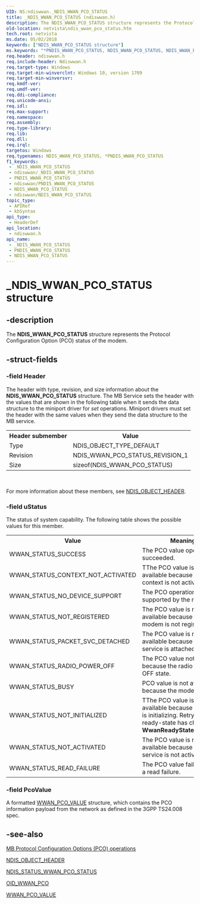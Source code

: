 ```yaml
---
UID: NS:ndiswwan._NDIS_WWAN_PCO_STATUS
title: _NDIS_WWAN_PCO_STATUS (ndiswwan.h)
description: The NDIS_WWAN_PCO_STATUS structure represents the Protocol Configuration Option (PCO) status of the modem.
old-location: netvista\ndis_wwan_pco_status.htm
tech.root: netvista
ms.date: 05/02/2018
keywords: ["NDIS_WWAN_PCO_STATUS structure"]
ms.keywords: "*PNDIS_WWAN_PCO_STATUS, NDIS_WWAN_PCO_STATUS, NDIS_WWAN_PCO_STATUS structure [Network Drivers Starting with Windows Vista], PNDIS_WWAN_PCO_STATUS, PNDIS_WWAN_PCO_STATUS structure pointer [Network Drivers Starting with Windows Vista], _NDIS_WWAN_PCO_STATUS, ndiswwan/NDIS_WWAN_PCO_STATUS, ndiswwan/PNDIS_WWAN_PCO_STATUS, netvista.ndis_wwan_pco_status"
req.header: ndiswwan.h
req.include-header: Ndiswwan.h
req.target-type: Windows
req.target-min-winverclnt: Windows 10, version 1709
req.target-min-winversvr: 
req.kmdf-ver: 
req.umdf-ver: 
req.ddi-compliance: 
req.unicode-ansi: 
req.idl: 
req.max-support: 
req.namespace: 
req.assembly: 
req.type-library: 
req.lib: 
req.dll: 
req.irql: 
targetos: Windows
req.typenames: NDIS_WWAN_PCO_STATUS, *PNDIS_WWAN_PCO_STATUS
f1_keywords:
 - _NDIS_WWAN_PCO_STATUS
 - ndiswwan/_NDIS_WWAN_PCO_STATUS
 - PNDIS_WWAN_PCO_STATUS
 - ndiswwan/PNDIS_WWAN_PCO_STATUS
 - NDIS_WWAN_PCO_STATUS
 - ndiswwan/NDIS_WWAN_PCO_STATUS
topic_type:
 - APIRef
 - kbSyntax
api_type:
 - HeaderDef
api_location:
 - ndiswwan.h
api_name:
 - _NDIS_WWAN_PCO_STATUS
 - PNDIS_WWAN_PCO_STATUS
 - NDIS_WWAN_PCO_STATUS
---
```


# _NDIS_WWAN_PCO_STATUS structure


## -description

The <b>NDIS_WWAN_PCO_STATUS</b> structure represents the Protocol Configuration Option (PCO) status of the modem.

## -struct-fields

### -field Header

The header with type, revision, and size information about the <b>NDIS_WWAN_PCO_STATUS</b> structure.
     The MB Service sets the header with the values that are shown in the following table when it sends the
     data structure to the miniport driver for 
     <i>set</i> operations. Miniport drivers must set the header with the same values when they send the data
     structure to the MB service.
     

<table>
<tr>
<th>Header submember</th>
<th>Value</th>
</tr>
<tr>
<td>
Type

</td>
<td>
NDIS_OBJECT_TYPE_DEFAULT

</td>
</tr>
<tr>
<td>
Revision

</td>
<td>
NDIS_WWAN_PCO_STATUS_REVISION_1

</td>
</tr>
<tr>
<td>
Size

</td>
<td>
sizeof(NDIS_WWAN_PCO_STATUS)

</td>
</tr>
</table>
 

For more information about these members, see 
     <a href="/windows-hardware/drivers/ddi/ntddndis/ns-ntddndis-_ndis_object_header">NDIS_OBJECT_HEADER</a>.

### -field uStatus

The status of system capability. The following table shows the possible values for
     this member.
     

<table>
<tr>
<th>Value</th>
<th>Meaning</th>
</tr>
<tr>
<td>
WWAN_STATUS_SUCCESS

</td>
<td>
The PCO value operation succeeded.

</td>
</tr>
<tr>
<td>
WWAN_STATUS_CONTEXT_NOT_ACTIVATED

</td>
<td>
TThe PCO value is not available because the PDP context is not activated.

</td>
</tr>
<tr>
<td>
WWAN_STATUS_NO_DEVICE_SUPPORT

</td>
<td>
The PCO operation is not supported by the modem.

</td>
</tr>
<tr>
<td>
WWAN_STATUS_NOT_REGISTERED

</td>
<td>
The PCO value is not available because the modem is not registered.

</td>
</tr>
<tr>
<td>
WWAN_STATUS_PACKET_SVC_DETACHED

</td>
<td>
The PCO value is not available because no packet service is attached.

</td>
</tr>
<tr>
<td>
WWAN_STATUS_RADIO_POWER_OFF

</td>
<td>
The PCO value not available because the radio is in the OFF state.

</td>
</tr>
<tr>
<td>
WWAN_STATUS_BUSY

</td>
<td>
PCO value is not available because the modem is busy.

</td>
</tr>
<tr>
<td>
WWAN_STATUS_NOT_INITIALIZED

</td>
<td>
TThe PCO value is not available because the device is initializing. Retry after the ready-state has changed to <b>WwanReadyStateInitialized.</b>

</td>
</tr>
<tr>
<td>
WWAN_STATUS_NOT_ACTIVATED

</td>
<td>
The PCO value is not available because the service is not activated.

</td>
</tr>
<tr>
<td>
WWAN_STATUS_READ_FAILURE

</td>
<td>
The PCO value failed due to a read failure.

</td>
</tr>
</table>

### -field PcoValue

A formatted <a href="/windows-hardware/drivers/ddi/wwan/ns-wwan-_wwan_pco_value">WWAN_PCO_VALUE</a> structure, which contains the PCO information payload from the network as defined in the 3GPP TS24.008 spec.

## -see-also

<a href="/windows-hardware/drivers/network/mb-protocol-configuration-options-pco-operations">MB Protocol Configuration Options (PCO) operations</a>

<a href="/windows-hardware/drivers/ddi/ntddndis/ns-ntddndis-_ndis_object_header">NDIS_OBJECT_HEADER</a>



<a href="/windows-hardware/drivers/network/ndis-status-wwan-pco-status">NDIS_STATUS_WWAN_PCO_STATUS</a>



<a href="/windows-hardware/drivers/network/oid-wwan-pco">OID_WWAN_PCO</a>



<a href="/windows-hardware/drivers/ddi/wwan/ns-wwan-_wwan_pco_value">WWAN_PCO_VALUE</a>

